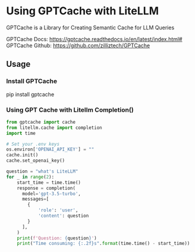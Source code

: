 # Using GPTCache with LiteLLM

GPTCache is a Library for Creating Semantic Cache for LLM Queries

GPTCache Docs: https://gptcache.readthedocs.io/en/latest/index.html#
GPTCache Github: https://github.com/zilliztech/GPTCache

## Usage

### Install GPTCache
pip install gptcache

### Using GPT Cache with Litellm Completion()

```python
from gptcache import cache
from litellm.cache import completion
import time

# Set your .env keys 
os.environ['OPENAI_API_KEY'] = ""
cache.init()
cache.set_openai_key()

question = "what's LiteLLM"
for _ in range(2):
    start_time = time.time()
    response = completion(
      model='gpt-3.5-turbo',
      messages=[
        {
            'role': 'user',
            'content': question
        }
      ],
    )
    print(f'Question: {question}')
    print("Time consuming: {:.2f}s".format(time.time() - start_time))
```

